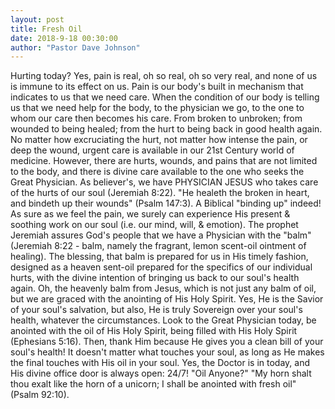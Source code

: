 ```yaml
---
layout: post
title: Fresh Oil
date: 2018-9-18 00:30:00
author: "Pastor Dave Johnson"
---
```


Hurting today? Yes, pain is real, oh so real, oh so very real, and none of us is immune to its effect on us. Pain is our body's built in mechanism that indicates to us that we need care. When the condition of our body is telling us that we need help for the body, to the physician we go, to the one to whom our care then becomes his care. From broken to unbroken; from wounded to being healed; from the hurt to being back in good health again. No matter how excruciating the hurt, not matter how intense the pain, or deep the wound, urgent care is available in our 21st Century world of medicine. However, there are hurts, wounds, and pains that are not limited to the body, and there is divine care available to the one who seeks the Great Physician. As believer's, we have PHYSICIAN JESUS who takes care of the hurts of our soul (Jeremiah 8:22). "He healeth the broken in heart, and bindeth up their wounds" (Psalm 147:3). A Biblical "binding up" indeed! As sure as we feel the pain, we surely can experience His present & soothing work on our soul (i.e. our mind, will, & emotion). The prophet Jeremiah assures God's people that we have a Physician with the "balm" (Jeremiah 8:22 - balm, namely the fragrant, lemon scent-oil ointment of healing). The blessing, that balm is prepared for us in His timely fashion, designed as a heaven sent-oil prepared for the specifics of our individual hurts, with the divine intention of bringing us back to our soul's health again. Oh, the heavenly balm from Jesus, which is not just any balm of oil, but we are graced with the anointing of His Holy Spirit. Yes, He is the Savior of your soul's salvation, but also, He is truly Sovereign over your soul's health, whatever the circumstances. Look to the Great Physician today, be anointed with the oil of His Holy Spirit, being filled with His Holy Spirit (Ephesians 5:16). Then, thank Him because He gives you a clean bill of your soul's health! It doesn't matter what touches your soul, as long as He makes the final touches with His oil in your soul. Yes, the Doctor is in today, and His divine office door is always open: 24/7! "Oil Anyone?" "My horn shalt thou exalt like the horn of a unicorn; I shall be anointed with fresh oil" (Psalm 92:10).
